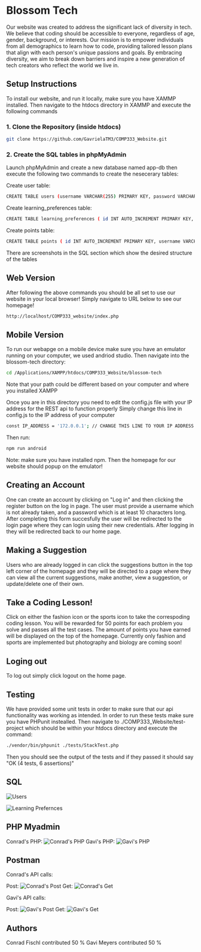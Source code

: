 # Blossom Tech

Our website was created to address the significant lack of diversity in tech. We believe that coding should be accessible to everyone, regardless of age, gender, background, or interests. Our mission is to empower individuals from all demographics to learn how to code, providing tailored lesson plans that align with each person's unique passions and goals. By embracing diversity, we aim to break down barriers and inspire a new generation of tech creators who reflect the world we live in.

## Setup Instructions

To install our website, and run it locally, make sure you have XAMMP installed. Then navigate to the htdocs directory in XAMMP and execute the following commands

### 1. Clone the Repository (inside htdocs)

```bash
git clone https://github.com/GavrielaTM3/COMP333_Website.git
```
### 2. Create the SQL tables in phpMyAdmin

Launch phpMyAdmin and create a new database named app-db then execute the following two commands to create the nesecerary tables:

Create user table:
```bash
CREATE TABLE users (username VARCHAR(255) PRIMARY KEY, password VARCHAR(255));
```

Create learning_preferences table:
```bash
CREATE TABLE learning_preferences ( id INT AUTO_INCREMENT PRIMARY KEY, username VARCHAR(255), coding_concept VARCHAR(255), theme VARCHAR(255), FOREIGN KEY (username) REFERENCES users(username) ON DELETE CASCADE );
```
Create points table:
```bash
CREATE TABLE points ( id INT AUTO_INCREMENT PRIMARY KEY, username VARCHAR(255), sports1 BOOLEAN, sports2 BOOLEAN, fashion BOOLEAN, points INT, FOREIGN KEY (username) REFERENCES users(username) );
```
There are screenshots in the SQL section which show the desired structure of the tables

## Web Version 

After following the above commands you should be all set to use our website in your local browser! Simply navigate to URL below to see our homepage!

```bash
http://localhost/COMP333_website/index.php
```

## Mobile Version 

To run our webapge on a mobile device make sure you have an emulator running on your computer, we used andriod studio. Then navigate into the blossom-tech directory:

```bash
cd /Applications/XAMPP/htdocs/COMP333_Website/blossom-tech
```
Note that your path could be different based on your computer and where you installed XAMPP

Once you are in this directory you need to edit the config.js file with your IP address for the REST api to function properly
Simply change this line in config.js to the IP address of your computer
```bash
const IP_ADDRESS = '172.0.0.1'; // CHANGE THIS LINE TO YOUR IP ADDRESS
```

Then run: 
```bash
npm run android
```
Note: make sure you have installed npm. 
Then the homepage for our website should popup on the emulator!

## Creating an Account

One can create an account by clicking on "Log in" and then clicking the register button on the log in page. The user must provide a username
which is not already taken, and a password which is at least 10 characters long. After completing this form succesfully the user will be
redirected to the login page where they can login using their new credentials. After logging in they will be redirected back to our home page. 

## Making a Suggestion

Users who are already logged in can click the suggestions button in the top left corner of the homepage and they will be directed to 
a page where they can view all the current suggestions, make another, view a suggestion, or update/delete one of their own. 

## Take a Coding Lesson! 

Click on either the fashion icon or the sports icon to take the correspoding coding lesson. You will be rewarded for 50 points for each problem you solve and passes all the test cases. The amount of points you have earned will be displayed on the top of the homepage. Currently only fashion and sports are implemented but photography and biology are coming soon!

## Loging out

To log out simply click logout on the home page.

## Testing 

We have provided some unit tests in order to make sure that our api functionality was working as intended. In order to run these tests make sure you have PHPunit instealled. Then navigate to ./COMP333_Website/test-project which should be within your htdocs directory and execute the command:

```bash
./vendor/bin/phpunit ./tests/StackTest.php
```
Then you should see the output of the tests and if they passed it should say "OK (4 tests, 6 assertions)" 

## SQL  

![Users](https://raw.githubusercontent.com/GavrielaTM3/COMP333_Website/refs/heads/main/Users_Table.jpg)

![Learning Prefernces](https://raw.githubusercontent.com/GavrielaTM3/COMP333_Website/refs/heads/main/Learning_Perferences_Table.jpg)

## PHP Myadmin 
Conrad's PHP: 
![Conrad's PHP](https://raw.githubusercontent.com/GavrielaTM3/COMP333_Website/main/Conrad_PHP.jpg)
Gavi's PHP:
![Gavi's PHP](https://raw.githubusercontent.com/GavrielaTM3/COMP333_Website/refs/heads/main/PHP_Gavi.png)


## Postman

Conrad's API calls: 

Post: 
![Conrad's Post](https://raw.githubusercontent.com/GavrielaTM3/COMP333_Website/refs/heads/main/Conrad_Post.jpg)
Get:
![Conrad's Get](https://raw.githubusercontent.com/GavrielaTM3/COMP333_Website/refs/heads/main/Conrad_Get.jpg)

Gavi's API calls: 

Post: 
![Gavi's Post](https://raw.githubusercontent.com/GavrielaTM3/COMP333_Website/refs/heads/main/Gavi_Post.png)
Get:
![Gavi's Get](https://raw.githubusercontent.com/GavrielaTM3/COMP333_Website/refs/heads/main/Gavi_Get.png)
## Authors 

Conrad Fischl contributed 50 % 
Gavi Meyers contributed 50 %
